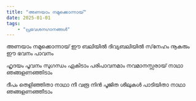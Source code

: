 ```yaml
---
title: "അണയാം നമുക്കൊന്നായ്‌"
date: 2025-01-01
tags:
    - "പ്രവേശനഗാനങ്ങൾ"
---
```


അണയാം നമുക്കൊന്നായ്‌
ഈ ബലിയില്‍ ദിവ്യബലിയില്‍
സ്‌നേഹം നൂകരും ഈ
ഭവനം പാവനം

ഹൃദയം പൂവനം
സുഗന്ധം ഏകിടാം
പരിപാവനമാം നവമാനസ്സരായ്
നാഥാ ഞങ്ങളണഞ്ഞിടാം

ദീപം തെളിഞ്ഞിതാ
നാഥാ നീ വരൂ
നിന്‍ പൂജിത ശീലുകള്‍ പാടിയിതാ
നാഥാ ഞങ്ങളണഞ്ഞീടാം
